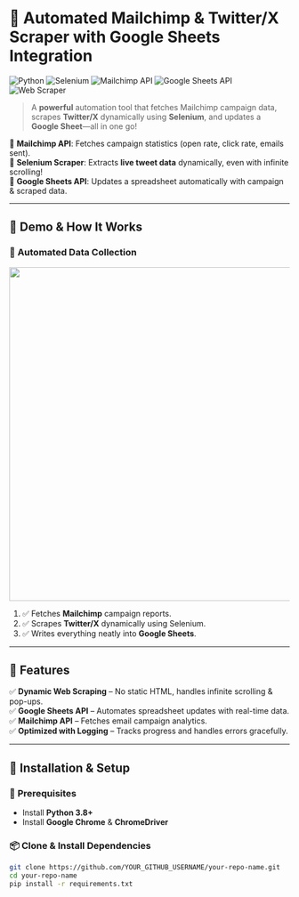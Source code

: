 # 🚀 Automated Mailchimp & Twitter/X Scraper with Google Sheets Integration  

![Python](https://img.shields.io/badge/Python-3.8%2B-blue.svg)
![Selenium](https://img.shields.io/badge/Selenium-Automation-green.svg)
![Mailchimp API](https://img.shields.io/badge/Mailchimp-API-red.svg)
![Google Sheets API](https://img.shields.io/badge/Google%20Sheets-Integration-yellow.svg)
![Web Scraper](https://img.shields.io/badge/Web%20Scraper-Dynamic-blueviolet.svg)

> A **powerful** automation tool that fetches Mailchimp campaign data, scrapes **Twitter/X** dynamically using **Selenium**, and updates a **Google Sheet**—all in one go!  

🔹 **Mailchimp API**: Fetches campaign statistics (open rate, click rate, emails sent).  
🔹 **Selenium Scraper**: Extracts **live tweet data** dynamically, even with infinite scrolling!  
🔹 **Google Sheets API**: Updates a spreadsheet automatically with campaign & scraped data.  

---

## 📸 Demo & How It Works  

### 🎥 **Automated Data Collection**
<img src="https://media.giphy.com/media/l1J9EdzfOSgfyueLm/giphy.gif" width="600" />

1. ✅ Fetches **Mailchimp** campaign reports.  
2. ✅ Scrapes **Twitter/X** dynamically using Selenium.  
3. ✅ Writes everything neatly into **Google Sheets**.  

---

## 📜 Features  

✅ **Dynamic Web Scraping** – No static HTML, handles infinite scrolling & pop-ups.  
✅ **Google Sheets API** – Automates spreadsheet updates with real-time data.  
✅ **Mailchimp API** – Fetches email campaign analytics.  
✅ **Optimized with Logging** – Tracks progress and handles errors gracefully.  

---

## 🚀 Installation & Setup  

### 🔧 **Prerequisites**  
- Install **Python 3.8+**  
- Install **Google Chrome** & **ChromeDriver**  

### 📦 **Clone & Install Dependencies**  

```sh
git clone https://github.com/YOUR_GITHUB_USERNAME/your-repo-name.git
cd your-repo-name
pip install -r requirements.txt
